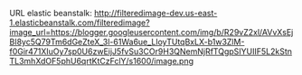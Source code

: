 URL elastic beanstalk: 
http://filteredimage-dev.us-east-1.elasticbeanstalk.com/filteredimage?image_url=https://blogger.googleusercontent.com/img/b/R29vZ2xl/AVvXsEjBI8yc5Q79Tm6dGeZteX_3l-61Wa6ue_LloyTUtqBxLX-b1w3ZlM-f0Gir471XIuOy7sp0U6zwEijJ5fvSu3COr9H3QNemNjRfTQgpSIYUIIF5L2kStnTL3mhXdOF5phU6qrtKtCzFclY/s1600/image.png